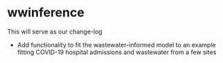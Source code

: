 # wwinference

This will serve as our change-log
- Add functionality to fit the wastewater-informed model to an example fitting COVID-19 hospital admissions and wastewater from a few sites 
